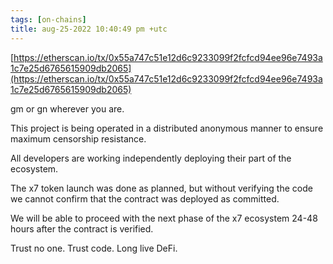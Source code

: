 ```yaml
---
tags: [on-chains]
title: aug-25-2022 10:40:49 pm +utc
---
```


[https://etherscan.io/tx/0x55a747c51e12d6c9233099f2fcfcd94ee96e7493a1c7e25d6765615909db2065](https://etherscan.io/tx/0x55a747c51e12d6c9233099f2fcfcd94ee96e7493a1c7e25d6765615909db2065)

gm or gn wherever you are.

This project is being operated in a distributed anonymous manner to ensure maximum censorship resistance.

All developers are working independently deploying their part of the ecosystem.

The x7 token launch was done as planned, but without verifying the code we cannot confirm that the contract was deployed as committed.

We will be able to proceed with the next phase of the x7 ecosystem 24-48 hours after the contract is verified.

Trust no one. Trust code. Long live DeFi.
